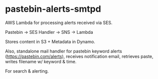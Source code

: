 # pastebin-alerts-smtpd

AWS Lambda for processing alerts received via SES.

Pastebin -> SES Handler -> SNS -> Lambda

Stores content in S3 + Metadata in Dynamo.

Also, standalone mail handler for pastebin keyword alerts (https://pastebin.com/alerts), receives notification email, retrieves paste, writes filename w/ keyword & time.

For search & alerting.
